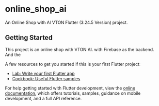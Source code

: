 # online_shop_ai

An Online Shop with AI VTON Flutter (3.24.5 Version) project.

## Getting Started

This project is an online shop with VTON AI.
with Firebase as the backend. And the

A few resources to get you started if this is your first Flutter project:

- [Lab: Write your first Flutter app](https://docs.flutter.dev/get-started/codelab)
- [Cookbook: Useful Flutter samples](https://docs.flutter.dev/cookbook)

For help getting started with Flutter development, view the
[online documentation](https://docs.flutter.dev/), which offers tutorials,
samples, guidance on mobile development, and a full API reference.

